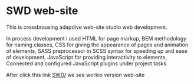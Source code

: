 # SWD web-site

This is crossbrausing adapdive web-site studio web development.

In process development i used HTML for page markup, BEM methodology for naming
classes, CSS for giving the appearance of pages and
animation of elements, SASS preprocessor in SCSS
syntax for speeding up and ease of development,
JavaScript for providing interactivity to elements,
Connected and configured JavaScript plugins under project tasks

After click this link <a href="https://shalind0r.github.io/swd/index.html" target="_blank">SWD/</a> we see workin version web-site


                                                                                                                                  


